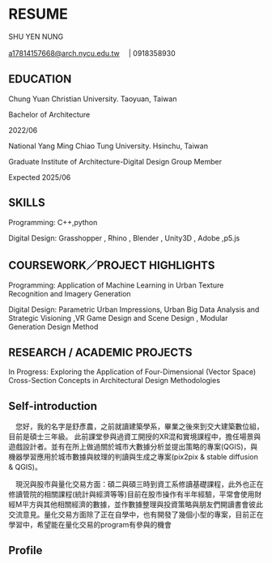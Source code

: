 # RESUME

SHU YEN NUNG

a17814157668@arch.nycu.edu.tw　 |   0918358930 


## EDUCATION

Chung Yuan Christian University. Taoyuan, Taiwan

Bachelor of Architecture 

2022/06


National Yang Ming Chiao Tung University. Hsinchu, Taiwan

Graduate Institute of Architecture-Digital Design Group Member

Expected 2025/06


## SKILLS

Programming: C++,python

Digital Design: Grasshopper , Rhino ,  Blender , Unity3D , Adobe ,p5.js


## COURSEWORK／PROJECT HIGHLIGHTS

Programming:  Application of Machine Learning in Urban Texture Recognition and Imagery Generation

Digital Design: Parametric Urban Impressions, Urban Big Data Analysis and Strategic Visioning
,VR Game Design and Scene Design , Modular Generation Design Method


## RESEARCH / ACADEMIC PROJECTS

In Progress: Exploring the Application of Four-Dimensional (Vector Space) Cross-Section Concepts in Architectural Design Methodologies


## Self-introduction

　您好，我的名字是舒彥農，之前就讀建築學系，畢業之後來到交大建築數位組，目前是碩士三年級。
  此前課堂參與過資工開授的XR混和實境課程中，擔任場景與遊戲設計者。並有在所上做過關於城市大數據分析並提出策略的專案(QGIS)，與機器學習應用於城市數據與紋理的判讀與生成之專案(pix2pix & stable diffusion & QGIS)。

　現況與股市與量化交易方面：碩二與碩三時到資工系修讀基礎課程，此外也正在修讀管院的相關課程(統計與經濟等等)目前在股市操作有半年經驗，平常會使用財經M平方與其他相關經濟的數據，並作數據整理與投資策略與朋友們開讀書會彼此交流意見。量化交易方面除了正在自學中，也有開發了幾個小型的專案，目前正在學習中，希望能在量化交易的program有參與的機會

 ## Profile

 
